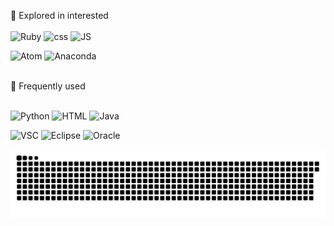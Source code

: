 <!-- 방문자 수 - hit -->
<!-- [![Hits](https://hits.seeyoufarm.com/api/count/incr/badge.svg?url=https%3A%2F%2Fgithub.com%2Fkingdomunder&count_bg=%2379C83D&title_bg=%23555555&icon=&icon_color=%23E7E7E7&title=hits&edge_flat=false)](https://hits.seeyoufarm.com) -->
<!-- 방문자 수 - hit -->

🌱 Explored in interested
<br>
<br>
![Ruby](http://img.shields.io/badge/-ruby-CC342D?style=for-the-badge&logo=Ruby&logoColor=white)  ![css](http://img.shields.io/badge/-CSS-0078D4?style=for-the-badge&logo=css3&logoColor=white)  ![JS](http://img.shields.io/badge/-JavaScript-yellow?style=for-the-badge&logo=javascript&logoColor=2C2255)  

![Atom](http://img.shields.io/badge/-atom-green?style=for-the-badge&logo=Atom&logoColor=66595C)  ![Anaconda](http://img.shields.io/badge/-anaconda-black?style=for-the-badge&logo=anaconda&logoColor=44A833) 


<br>
🌼 Frequently used
<br>
<br>

<img alt="Python" src ="https://img.shields.io/badge/Python-3776AB.svg?&style=for-the-badge&logo=Python&logoColor=yellow">      ![HTML](http://img.shields.io/badge/-html-orange?style=for-the-badge&logo=html5&logoColor=E34F26)   ![Java](http://img.shields.io/badge/-java-E8E8E8?style=for-the-badge&logo=Java&logoColor=red) 

<!-- 파이썬은 Shields에서 Simple Icons의 로고가 불러와지지 않음 -->

![VSC](http://img.shields.io/badge/-VSC-black?style=for-the-badge&logo=VisualStudioCode&logoColor=007ACC)   ![Eclipse](http://img.shields.io/badge/-eclipse-E8E8E8?style=for-the-badge&logo=EclipseIDE&logoColor=2C2255)   ![Oracle](http://img.shields.io/badge/-sql_developer-00A8E1?style=for-the-badge&logo=Oracle&logoColor=F80000)

<!-- ✨  -->

<!-- [![뱃지이름](http://img.shields.io/badge/language-swift-orange&logo=로고이름&logoColor=로고색&link=링크) -->





<!--
**kingdomunder/kingdomunder** is a ✨ _special_ ✨ repository because its `README.md` (this file) appears on your GitHub profile.

Here are some ideas to get you started:

- 🔭 I’m currently working on ...
- 🌱 I’m currently learning ...
- 👯 I’m looking to collaborate on ...
- 🤔 I’m looking for help with ...
- 💬 Ask me about ...
- 📫 How to reach me: ...
- 😄 Pronouns: ...
- ⚡ Fun fact: ...
-->



![snake gif](https://github.com/kingdomunder/kingdomunder/blob/output/github-contribution-grid-snake.svg)
